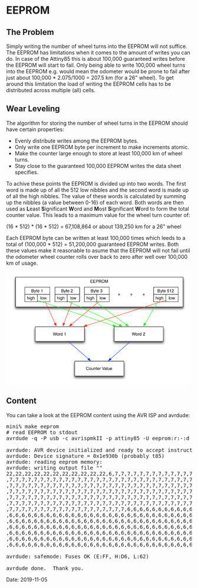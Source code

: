 # EEPROM

## The Problem

Simply writing the number of wheel turns into the EEPROM will not suffice. The EEPROM has limitations when it comes to the amount of writes you can do. In case of the Attiny85 this is about 100,000 guaranteed writes before the EEPROM will start to fail. Only being able to write 100,000 wheel turns into the EEPROM e.g. would mean the odometer would be prone to fail after just about 100,000 * 2.075/1000 = 207.5 km (for a 26" wheel). To get around this limitation the load of writing the EEPROM cells has to be distributed across multiple (all) cells.

## Wear Leveling

The algorithm for storing the number of wheel turns in the EEPROM should have certain properties:

* Evenly distribute writes among the EEPROM bytes.
* Only write one EEPROM byte per increment to make increments atomic.
* Make the counter large enough to store at least 100,000 km of wheel turns.
* Stay close to the guaranteed 100,000 EEPROM writes the data sheet specifies.

To achive these points the EEPROM is divided up into two words. The first word is made up of all the 512 low nibbles and the second word is made up of all the high nibbles. The value of these words is calculated by summing up the nibbles (a value between 0-16) of each word. Both words are then used as **L**east **S**ignificant **W**ord and **M**ost **S**ignificant **W**ord to form the total counter value. This leads to a maximum value for the wheel turn counter of:

(16 * 512) * (16 * 512) = 67,108,864 or about 139,250 km for a 26" wheel

Each EEPROM byte can be written at least 100,000 times which leeds to a total of (100,000 * 512) = 51,200,000 guaranteed EEPROM writes. Both these values make it reasonable to asume that the EEPROM will not fail until the odometer wheel counter rolls over back to zero after well over 100,000 km of usage.

![eeprom](images/eeprom.png)

## Content

You can take a look at the EEPROM content using the AVR ISP and avrdude:

<pre>
mini% make eeprom
# read EEPROM to stdout
avrdude -q -P usb -c avrispmkII -p attiny85 -U eeprom:r:-:d

avrdude: AVR device initialized and ready to accept instructions
avrdude: Device signature = 0x1e930b (probably t85)
avrdude: reading eeprom memory:
avrdude: writing output file "<stdout>"
22,22,22,22,22,22,22,22,22,22,22,6,7,7,7,7,7,7,7,7,7,7,7,7,7,7,7,7,7,7,7,7,7,7,7
,7,7,7,7,7,7,7,7,7,7,7,7,7,7,7,7,7,7,7,7,7,7,7,7,7,7,7,7,7,7,7,7,7,7,7,7,7,7,7,7
,7,7,7,7,7,7,7,7,7,7,7,7,7,7,7,7,7,7,7,7,7,7,7,7,7,7,7,7,7,7,7,7,7,7,7,7,7,7,7,7
,7,7,7,7,7,7,7,7,7,7,7,7,7,7,7,7,7,7,7,7,7,7,7,7,7,7,7,7,7,7,7,7,7,7,7,7,7,7,7,7
,7,7,7,7,7,7,7,7,7,7,7,7,7,7,7,7,7,7,7,7,7,7,7,7,7,7,7,7,7,7,7,7,7,7,7,7,7,7,7,7
,7,7,7,7,7,7,7,7,7,7,7,7,7,7,7,7,7,7,7,7,7,7,7,7,7,7,7,7,7,7,7,7,7,7,7,7,7,7,7,7
,7,7,7,7,7,7,7,7,7,7,7,7,7,7,7,7,7,7,7,6,6,6,6,6,6,6,6,6,6,6,6,6,6,6,6,6,6,6,6,6
,6,6,6,6,6,6,6,6,6,6,6,6,6,6,6,6,6,6,6,6,6,6,6,6,6,6,6,6,6,6,6,6,6,6,6,6,6,6,6,6
,6,6,6,6,6,6,6,6,6,6,6,6,6,6,6,6,6,6,6,6,6,6,6,6,6,6,6,6,6,6,6,6,6,6,6,6,6,6,6,6
,6,6,6,6,6,6,6,6,6,6,6,6,6,6,6,6,6,6,6,6,6,6,6,6,6,6,6,6,6,6,6,6,6,6,6,6,6,6,6,6
,6,6,6,6,6,6,6,6,6,6,6,6,6,6,6,6,6,6,6,6,6,6,6,6,6,6,6,6,6,6,6,6,6,6,6,6,6,6,6,6
,6,6,6,6,6,6,6,6,6,6,6,6,6,6,6,6,6,6,6,6,6,6,6,6,6,6,6,6,6,6,6,6,6,6,6,6,6,6,6,6
,6,6,6,6,6,6,6,6,6,6,6,6,6,6,6,6,6,6,6,6,6,6,6,6,6,6,6,6,6,6,6,6,6,6,6,6,6

avrdude: safemode: Fuses OK (E:FF, H:D6, L:62)

avrdude done.  Thank you.
</pre>

Date: 2019-11-05
